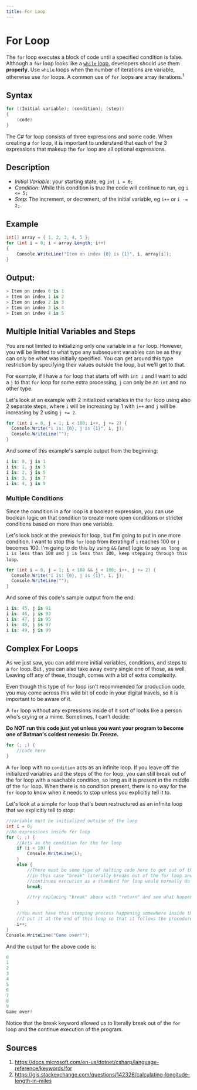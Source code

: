 ```yaml
---
title: For Loop
---
```


# For Loop

The `for` loop executes a block of code until a specified condition is false. Although a `for` loop looks like a <a href='https://guide.freecodecamp.org/csharp/while-loop' target='_blank' rel='nofollow'>`while` loop</a>, developers should use them __properly__. Use `while` loops when the number of iterations are variable, otherwise use `for` loops. A common use of `for` loops are array iterations.<sup>1</sup>



## Syntax
```csharp
for ((Initial variable); (condition); (step)) 
{
	(code)
}
```

The C# for loop consists of three expressions and some code. When creating a `for` loop, it is important to understand that each of the 3 expressions that makeup the `for` loop are all optional expressions. 

## Description

- *Initial Variable*: your starting state, eg `int i = 0;`
- *Condition*: While this condition is true the code will continue to run, eg `i <= 5;`
- *Step*: The increment, or decrement, of the initial variable, eg `i++` or `i -= 2;`.

## Example
```csharp
int[] array = { 1, 2, 3, 4, 5 };
for (int i = 0; i < array.Length; i++)
{
	Console.WriteLine("Item on index {0} is {1}", i, array[i]);
}
```

## Output:
```csharp
> Item on index 0 is 1
> Item on index 1 is 2
> Item on index 2 is 3
> Item on index 3 is 4
> Item on index 4 is 5
```

## Multiple Initial Variables and Steps
You are not limited to initializing only one variable in a `for` loop. However, you will be limited to what type any subsequent variables can be as they can only be what was initially specified. You can get around this type restriction by specifying their values outside the loop, but we'll get to that.

For example, if I have a `for` loop that starts off with `int i` and I want to add a `j` to that `for` loop for some extra processing, `j` can only be an `int` and no other type.  

Let's look at an example with 2 initialized variables in the `for` loop using also 2 separate steps, where `i` will be increasing by 1 with `i++` and `j` will be increasing by 2 using `j += 2`. 

```csharp
for (int i = 0, j = 1; i < 100; i++, j += 2) {
  Console.Write("i is: {0}, j is {1}", i, j);
  Console.WriteLine("");
}
```

And some of this example's sample output from the beginning:
```csharp
i is: 0, j is 1
i is: 1, j is 3
i is: 2, j is 5
i is: 3, j is 7
i is: 4, j is 9
```

### Multiple Conditions
Since the condition in a for loop is a boolean expression, you can use boolean logic on that condition to create more open conditions or stricter conditions based on more than one variable.

Let's look back at the previous for loop, but I'm going to put in one more condition.  I want to stop this `for` loop from iterating if `i` reaches 100 or `j` becomes 100.  I'm going to do this by using `&&` (and) logic to say `as long as i is less than 100 and j is less than 100, keep stepping through this loop`. 

```csharp
for (int i = 0, j = 1; i < 100 && j < 100; i++, j += 2) {
  Console.Write("i is: {0}, j is {1}", i, j);
  Console.WriteLine("");
}
```

And some of this code's sample output from the end:
```csharp
i is: 45, j is 91
i is: 46, j is 93
i is: 47, j is 95
i is: 48, j is 97
i is: 49, j is 99
```

## Complex For Loops
As we just saw, you can add more initial variables, conditions, and steps to a `for` loop.  But , you can also take away every single one of those, as well.  Leaving off any of these, though, comes with a bit of extra complexity.

Even though this type of `for` loop isn't recommended for production code, you may come across this wild bit of code in your digital travels, so it is important to be aware of it.

A `for` loop without any expressions inside of it sort of looks like a person who's crying or a mime. Sometimes, I can't decide:

**Do NOT run this code just yet unless you want your program to become one of Batman's coldest nemesis: Dr. Freeze.**

```csharp
for (; ;) {
    //code here
}
```

A `for` loop with no `condition` acts as an infinite loop. If you leave off the initialized variables and the steps of the `for` loop, you can still break out of the for loop with a reachable condition, so long as it is present in the middle of the `for` loop.  When there is no condition present, there is no way for the `for` loop to know when it needs to stop unless you explicitly tell it to.  

Let's look at a simple `for` loop that's been restructured as an infinite loop that we explicitly tell to stop:

```csharp
//variable must be initialized outside of the loop
int i = 0;
//No expressions inside for loop
for (; ;) {
	//Acts as the condition for the for loop
	if (i < 10) {
		Console.WriteLine(i);
	}
	else {
		//There must be some type of halting code here to get out of the for loop
		//in this case "break" literally breaks out of the for loop and
		//continues execution as a standard for loop would normally do
		break;

		//try replacing "break" above with "return" and see what happens
	}

	//You must have this stepping process happening somewhere inside the for loop
	//I put it at the end of this loop so that it follows the procedure of a standard for loop
	i++;
}
Console.WriteLine("Game over!");
```
And the output for the above code is:
```csharp
0
1
2
3
4
5
6
7
8
9
Game over!
```
Notice that the break keyword allowed us to literally break out of the `for` loop and the continue execution of the program.

## Sources
1. https://docs.microsoft.com/en-us/dotnet/csharp/language-reference/keywords/for
2. https://gis.stackexchange.com/questions/142326/calculating-longitude-length-in-miles
